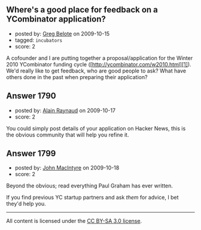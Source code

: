 ## Where's a good place for feedback on a YCombinator application?

- posted by: [Greg Belote](https://stackexchange.com/users/-1/837-greg-belote) on 2009-10-15
- tagged: `incubators`
- score: 2

A cofounder and I are putting together a proposal/application for the Winter 2010 YCombinator funding cycle ([http://ycombinator.com/w2010.html][1]). We'd really like to get feedback, who are good people to ask? What have others done in the past when preparing their application?


  [1]: http://ycombinator.com/w2010.html


## Answer 1790

- posted by: [Alain Raynaud](https://stackexchange.com/users/-1/502-alain-raynaud) on 2009-10-17
- score: 2

You could simply post details of your application on Hacker News, this is the obvious community that will help you refine it.


## Answer 1799

- posted by: [John MacIntyre](https://stackexchange.com/users/-1/760-john-macintyre) on 2009-10-18
- score: 2

Beyond the obvious; read everything Paul Graham has ever written.

If you find previous YC startup partners and ask *them* for advice, I bet they'd help you.



---

All content is licensed under the [CC BY-SA 3.0 license](https://creativecommons.org/licenses/by-sa/3.0/).
